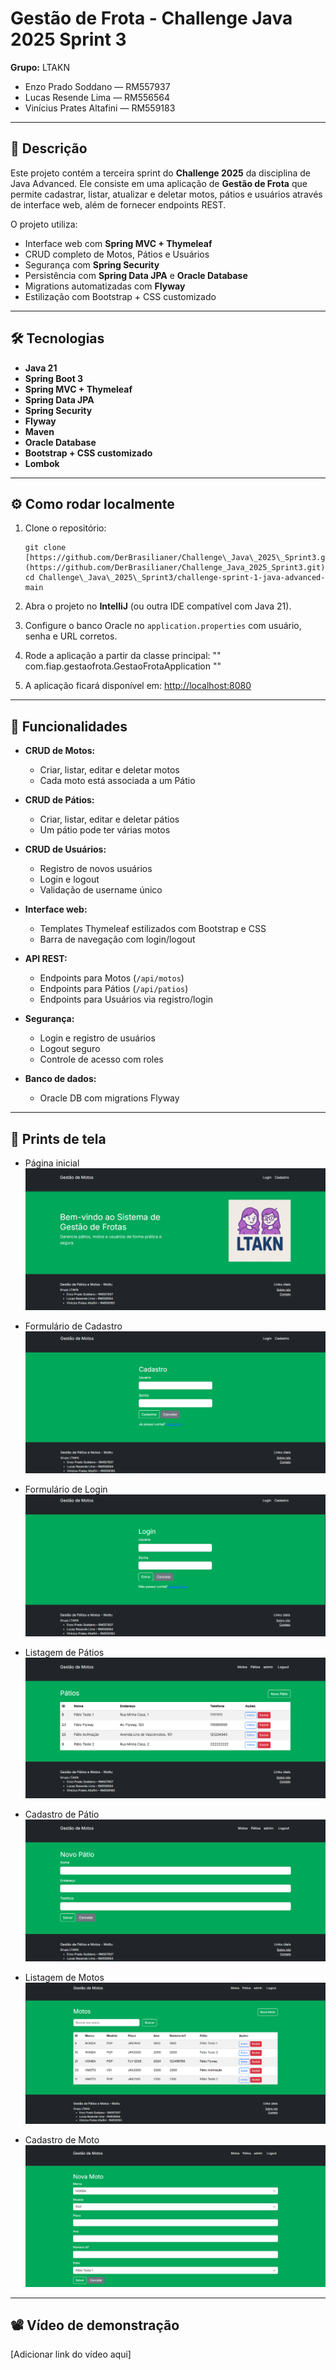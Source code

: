 # Gestão de Frota - Challenge Java 2025 Sprint 3

**Grupo:** LTAKN

* Enzo Prado Soddano — RM557937
* Lucas Resende Lima — RM556564
* Vinícius Prates Altafini — RM559183

---

## 📌 Descrição

Este projeto contém a terceira sprint do **Challenge 2025** da disciplina de Java Advanced.
Ele consiste em uma aplicação de **Gestão de Frota** que permite cadastrar, listar, atualizar e deletar motos, pátios e usuários através de interface web, além de fornecer endpoints REST.

O projeto utiliza:

* Interface web com **Spring MVC + Thymeleaf**
* CRUD completo de Motos, Pátios e Usuários
* Segurança com **Spring Security**
* Persistência com **Spring Data JPA** e **Oracle Database**
* Migrations automatizadas com **Flyway**
* Estilização com Bootstrap + CSS customizado

---

## 🛠️ Tecnologias

* **Java 21**
* **Spring Boot 3**
* **Spring MVC + Thymeleaf**
* **Spring Data JPA**
* **Spring Security**
* **Flyway**
* **Maven**
* **Oracle Database**
* **Bootstrap + CSS customizado**
* **Lombok**

---

## ⚙️ Como rodar localmente

1. Clone o repositório:
   ```
   git clone [https://github.com/DerBrasilianer/Challenge\_Java\_2025\_Sprint3.git](https://github.com/DerBrasilianer/Challenge_Java_2025_Sprint3.git)
   cd Challenge\_Java\_2025\_Sprint3/challenge-sprint-1-java-advanced-main
   ```

2. Abra o projeto no **IntelliJ** (ou outra IDE compatível com Java 21).

3. Configure o banco Oracle no `application.properties` com usuário, senha e URL corretos.

4. Rode a aplicação a partir da classe principal:
   ""
   com.fiap.gestaofrota.GestaoFrotaApplication
   ""

5. A aplicação ficará disponível em:
   [http://localhost:8080](http://localhost:8080)

---

## 👀 Funcionalidades

* **CRUD de Motos:**

    * Criar, listar, editar e deletar motos
    * Cada moto está associada a um Pátio

* **CRUD de Pátios:**

    * Criar, listar, editar e deletar pátios
    * Um pátio pode ter várias motos

* **CRUD de Usuários:**

    * Registro de novos usuários
    * Login e logout
    * Validação de username único

* **Interface web:**

    * Templates Thymeleaf estilizados com Bootstrap e CSS
    * Barra de navegação com login/logout

* **API REST:**

    * Endpoints para Motos (`/api/motos`)
    * Endpoints para Pátios (`/api/patios`)
    * Endpoints para Usuários via registro/login

* **Segurança:**

    * Login e registro de usuários
    * Logout seguro
    * Controle de acesso com roles

* **Banco de dados:**

    * Oracle DB com migrations Flyway

---

## 📸 Prints de tela

* Página inicial
  ![home](src/main/resources/static/prints/home.png)

* Formulário de Cadastro
  ![register](src/main/resources/static/prints/cadastro.png)

* Formulário de Login
![register](src/main/resources/static/prints/login.png)

* Listagem de Pátios
  ![patios-list](src/main/resources/static/prints/patios_list.png)

* Cadastro de Pátio
  ![patios-form](src/main/resources/static/prints/patios_form.png)

* Listagem de Motos
  ![patios-list](src/main/resources/static/prints/motos_list.png)

* Cadastro de Moto
  ![patios-form](src/main/resources/static/prints/motos_form.png)

---

## 📽️ Vídeo de demonstração

[Adicionar link do vídeo aqui]